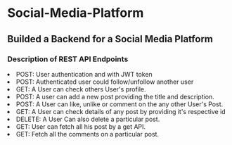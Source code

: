 # Social-Media-Platform

## Builded a Backend for a Social Media Platform
### Description of REST API Endpoints

<li> POST: User authentication and with JWT token
<li> POST: Authenticated user could follow/unfollow another user
<li> GET:  A User can check others User's profile. 
<li> POST: A user can add a new post providing the title and description.
<li> POST: A User can like, unlike or comment on the any other User's Post. 
<li> GET:  A User can check details of any post by providing it's respective id
<li> DELETE: A User Can also delete a particular post.
<li> GET: User can fetch all his post by a get API.
<li> GET: Fetch all the comments on a particular post.

